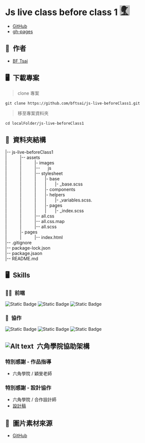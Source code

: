# Js live class before class 1 ![vito](assets/images/vito-icon.png)  

* [GitHub](https://github.com/bftsai/js-live-beforeClass1)  
* [gh-pages]()  

## 🕺&ensp;作者
  - [BF Tsai](https://github.com/bftsai)  

## 🖥&ensp;下載專案
> clone 專案  
```
git clone https://github.com/bftsai/js-live-beforeClass1.git   
```

> 移至專案資料夾  
```
cd localFolder/js-live-beforeClass1   
```

## 📂&ensp;資料夾結構
|-- js-live-beforeClass1  
|&emsp;&emsp;&emsp;|-- assets  
|&emsp;&emsp;&emsp;|&emsp;&emsp;&emsp;|- images  
|&emsp;&emsp;&emsp;|&emsp;&emsp;&emsp;|-- &emsp;&ensp;js  
|&emsp;&emsp;&emsp;|&emsp;&emsp;&emsp;|-- stylesheet  
|&emsp;&emsp;&emsp;|&emsp;&emsp;&emsp;|&emsp;&emsp;|- base  
|&emsp;&emsp;&emsp;|&emsp;&emsp;&emsp;|&emsp;&emsp;|&emsp;&emsp;|- _base.scss  
|&emsp;&emsp;&emsp;|&emsp;&emsp;&emsp;|&emsp;&emsp;|- components  
|&emsp;&emsp;&emsp;|&emsp;&emsp;&emsp;|&emsp;&emsp;|- helpers  
|&emsp;&emsp;&emsp;|&emsp;&emsp;&emsp;|&emsp;&emsp;|&emsp;&emsp;|- _variables.scss.  
|&emsp;&emsp;&emsp;|&emsp;&emsp;&emsp;|&emsp;&emsp;|- pages  
|&emsp;&emsp;&emsp;|&emsp;&emsp;&emsp;|&emsp;&emsp;|&emsp;&emsp;|- _index.scss  
|&emsp;&emsp;&emsp;|&emsp;&emsp;&emsp;|-- all.css  
|&emsp;&emsp;&emsp;|&emsp;&emsp;&emsp;|-- all.css.map  
|&emsp;&emsp;&emsp;|&emsp;&emsp;&emsp;|-- all.scss  
|&emsp;&emsp;&emsp;|- pages  
|&emsp;&emsp;&emsp;|&emsp;&emsp;&emsp;|-- index.html  
|-- .gitignore  
|-- package-lock.json  
|-- package.jsaon  
|-- README.md  

## 🖥&ensp;Skills  
### 🧑‍💻&ensp;前端
![Static Badge](https://img.shields.io/badge/HTML5-E34F26?logo=HTML5&logoColor=fff&labelColor=2c2a2a)
![Static Badge](https://img.shields.io/badge/CSS3-1572B6?logo=css3&logoColor=fff&labelColor=2c2a2a)
![Static Badge](https://img.shields.io/badge/SASS-CC6699?logo=sass&logoColor=fff&labelColor=2c2a2a)
<!-- ![Static Badge](https://img.shields.io/badge/Bootstrap_5-7952B3?logo=Bootstrap&logoColor=fff&labelColor=2c2a2a)
![Static Badge](https://img.shields.io/badge/jQuery-0769AD?logo=jquery&logoColor=fff&labelColor=2c2a2a)  
![Gsap](https://img.shields.io/badge/GreenSock-learning-88CE02?logo=greensock) 
![JavaScript](https://img.shields.io/badge/javascript-learning-F7DF1E?logo=javascript&labelColor=000)   -->
<!-- 用法
![Static Badge](https://img.shields.io/badge/HTML5-E34F26?logo=HTML5&logoColor=fff&labelColor=2c2a2a)
(網址/badge/標籤左邊文字(以上範例沒有左邊文字，故可不用輸入)-標籤右邊文字-標籤右邊顏色?logo=標籤logo 名稱&標籤顏色=fff&左邊標籤背景顏色=2c2a2a)
-->
<!-- ![JavaScript](https://img.shields.io/badge/javascript-%23323330.svg?style=for-the-badge&logo=javascript&logoColor=%23F7DF1E) -->

### 🤝&ensp;協作  
![Static Badge](https://img.shields.io/badge/Git-F05032?logo=git&logoColor=fff&labelColor=2c2a2a)
![Static Badge](https://img.shields.io/badge/GitHub-181717?logo=github&logoColor=fff&labelColor=2c2a2a)
![Static Badge](https://img.shields.io/badge/Discord-5865F2?logo=discord&logoColor=fff&labelColor=2c2a2a)  


## ![Alt text](hexschool-logo.png)&ensp;六角學院協助架構
<!-- ![Vite](https://img.shields.io/badge/vite-%23646CFF.svg?style=for-the-badge&logo=vite&logoColor=white) -->
### 特別感謝 - 作品指導
  - 六角學院 / 穎旻老師
    
### 特別感謝 - 設計協作
  - 六角學院 / 合作設計師
  - [設計稿](https://www.figma.com/file/eB5X8OYO4whPx3btCZdr3w/2023-切版夏季班-W1---個人履歷?type=design&node-id=0-1&mode=design)

## 🌄&ensp;圖片素材來源
- [GitHub](https://github.com/hexschool/2022-web-layout-training/tree/main/2023week1)





